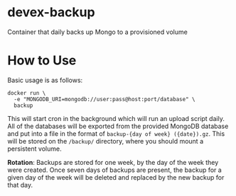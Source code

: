 # devex-backup

Container that daily backs up Mongo to a provisioned volume

# How to Use

Basic usage is as follows:

```
docker run \
  -e "MONGODB_URI=mongodb://user:pass@host:port/database" \
  backup
```

This will start cron in the background which will run an upload script daily.
All of the databases will be exported from the provided MongoDB database and
put into a file in the format of `backup-{day of week} ({date}).gz`. This will
be stored on the `/backup/` directory, where you should mount a persistent 
volume.

**Rotation**: Backups are stored for one week, by the day of the week they were
created. Once seven days of backups are present, the backup for a given day of
the week will be deleted and replaced by the new backup for that day.
